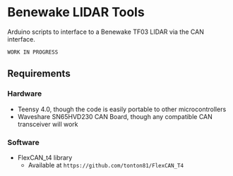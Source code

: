 # Benewake LIDAR Tools
Arduino scripts to interface to a Benewake TF03 LIDAR via the CAN interface.

```
WORK IN PROGRESS
```

## Requirements
### Hardware
* Teensy 4.0, though the code is easily portable to other microcontrollers
* Waveshare SN65HVD230 CAN Board, though any compatible CAN transceiver will work

### Software
* FlexCAN_t4 library 
  * Available at `https://github.com/tonton81/FlexCAN_T4`
